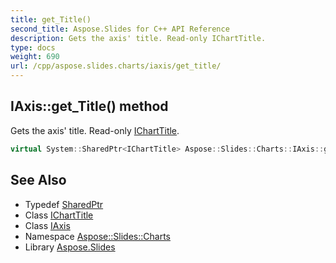 ```yaml
---
title: get_Title()
second_title: Aspose.Slides for C++ API Reference
description: Gets the axis' title. Read-only IChartTitle.
type: docs
weight: 690
url: /cpp/aspose.slides.charts/iaxis/get_title/
---
```

## IAxis::get_Title() method


Gets the axis' title. Read-only [IChartTitle](../../icharttitle/).

```cpp
virtual System::SharedPtr<IChartTitle> Aspose::Slides::Charts::IAxis::get_Title()=0
```

## See Also

* Typedef [SharedPtr](../../system/sharedptr/)
* Class [IChartTitle](../icharttitle/)
* Class [IAxis](./)
* Namespace [Aspose::Slides::Charts](../)
* Library [Aspose.Slides](../../)